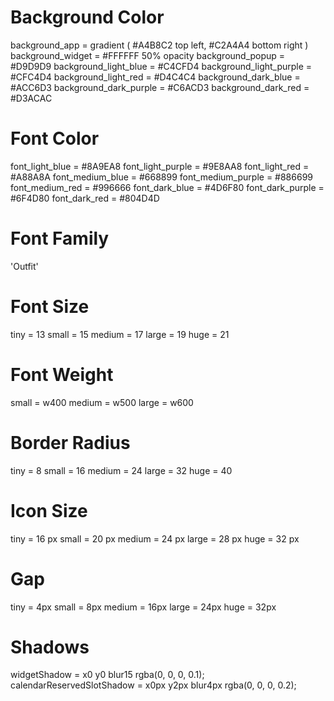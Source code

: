 # Background Color
background_app = gradient ( #A4B8C2 top left, #C2A4A4 bottom right )
background_widget = #FFFFFF 50% opacity
background_popup = #D9D9D9
background_light_blue = #C4CFD4
background_light_purple = #CFC4D4
background_light_red = #D4C4C4
background_dark_blue = #ACC6D3
background_dark_purple = #C6ACD3
background_dark_red = #D3ACAC

# Font Color
font_light_blue = #8A9EA8
font_light_purple = #9E8AA8
font_light_red = #A88A8A
font_medium_blue = #668899
font_medium_purple = #886699
font_medium_red = #996666
font_dark_blue = #4D6F80
font_dark_purple = #6F4D80
font_dark_red = #804D4D

# Font Family
'Outfit'

# Font Size
tiny = 13
small = 15
medium = 17
large = 19
huge = 21

# Font Weight
small = w400
medium = w500
large = w600

# Border Radius
tiny = 8
small = 16
medium = 24
large = 32
huge = 40

# Icon Size
tiny = 16 px
small = 20 px
medium = 24 px
large = 28 px
huge = 32 px

# Gap
tiny = 4px
small = 8px
medium = 16px
large = 24px
huge = 32px

# Shadows
widgetShadow = x0 y0 blur15 rgba(0, 0, 0, 0.1);
calendarReservedSlotShadow = x0px y2px blur4px rgba(0, 0, 0, 0.2);

